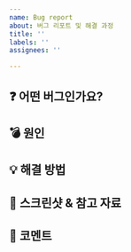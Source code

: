 ```yaml
---
name: Bug report
about: 버그 리포트 및 해결 과정
title: ''
labels: ''
assignees: ''

---
```


<!-- 제목에 [Bug] 등 말머리를 붙여주세요! -->

## ❓ 어떤 버그인가요?
<!-- 간결하게, 어떤 버그가 발생했는지 적어주세요. -->

## 💣 원인
<!-- 버그가 왜 발생했었는지, 원인 파악 후 기재해주세요. -->

## 💡 해결 방법
<!-- 어떻게 버그를 해결하셨나요? -->

## 📱 스크린샷 & 참고 자료
<!-- 이해에 도움이 되는 자료가 있다면 함께 올려주세요. -->

## 💬 코멘트
<!-- 추가로 하고 싶은 말이 있다면 적어주세요. -->
